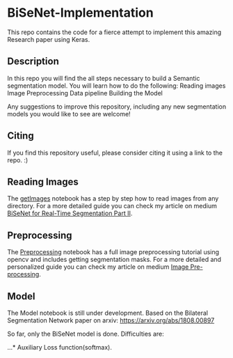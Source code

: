 # BiSeNet-Implementation
This repo contains the code for a fierce attempt to implement this amazing Research paper using Keras.


Description
-
In this repo you will find the all steps necessary to build a Semantic segmentation model.
You will learn how to do the following:
    Reading images
    Image Preprocessing
    Data pipeline
    Building the Model

Any suggestions to improve this repository, including any new segmentation models you would like to see are welcome!

Citing
-
If you find this repository useful, please consider citing it using a link to the repo. :)

Reading Images
-
The [getImages](https://github.com/Blaizzy/BiSeNet-Implementation/blob/master/getImages.ipynb) notebook has a step by step how to read images from any directory. For a more detailed guide you can check my article on medium [BiSeNet for Real-Time Segmentation Part II](https://medium.com/@prince.canuma/bisenet-for-real-time-segmentation-part-ii-32e189a4aed5).

Preprocessing
-
The [Preprocessing](https://github.com/Blaizzy/BiSeNet-Implementation/blob/master/Preprocessing.ipynb) notebook has a full image preprocessing tutorial using opencv and includes getting segmentation masks. For a more detailed and personalized guide you can check my article on medium [Image Pre-processing](https://towardsdatascience.com/image-pre-processing-c1aec0be3edf).

Model
-
The Model notebook is still under development.
Based on the Bilateral Segmentation Network paper on arxiv:
https://arxiv.org/abs/1808.00897

So far, only the BiSeNet model is done.
Difficulties are: 

...* Auxiliary Loss function(softmax). 

